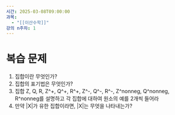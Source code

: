 ```yaml
---
시간: 2025-03-08T09:00:00
과목:
  - "[[이산수학]]"
강의 n주차: 1
---
```

# 복습 문제
1. 집합이란 무엇인가?
2. 집합의 표기법은 무엇인가?
3. 집합 Z, Q, R, Z^+, Q^+, R^+, Z^-, Q^-, R^-, Z^nonneg, Q^nonneg, R^nonneg를 설명하고 각 집합에 대하여 원소의 예를 2개씩 들어라
4. 만약 |X|가 유한 집합이라면, |X|는 무엇을 나타내는가?
